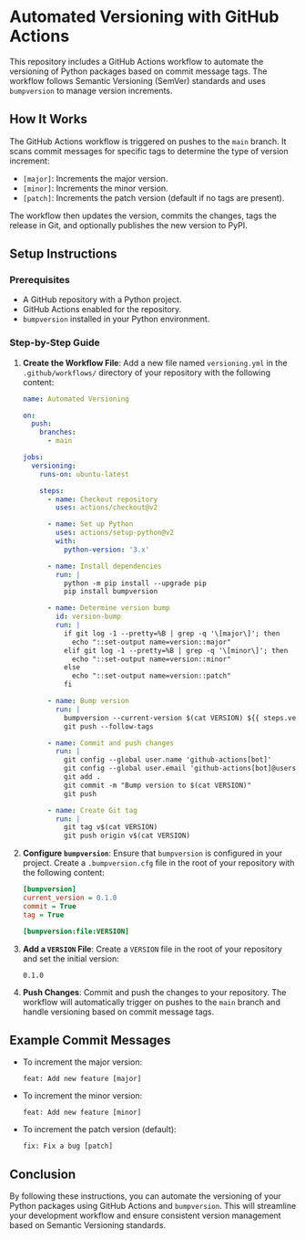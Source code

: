 # Automated Versioning with GitHub Actions

This repository includes a GitHub Actions workflow to automate the versioning of Python packages based on commit message tags. The workflow follows Semantic Versioning (SemVer) standards and uses `bumpversion` to manage version increments.

## How It Works

The GitHub Actions workflow is triggered on pushes to the `main` branch. It scans commit messages for specific tags to determine the type of version increment:

- `[major]`: Increments the major version.
- `[minor]`: Increments the minor version.
- `[patch]`: Increments the patch version (default if no tags are present).

The workflow then updates the version, commits the changes, tags the release in Git, and optionally publishes the new version to PyPI.

## Setup Instructions

### Prerequisites

- A GitHub repository with a Python project.
- GitHub Actions enabled for the repository.
- `bumpversion` installed in your Python environment.

### Step-by-Step Guide

1. **Create the Workflow File**:
   Add a new file named `versioning.yml` in the `.github/workflows/` directory of your repository with the following content:

   ```yaml
   name: Automated Versioning

   on:
     push:
       branches:
         - main

   jobs:
     versioning:
       runs-on: ubuntu-latest

       steps:
         - name: Checkout repository
           uses: actions/checkout@v2

         - name: Set up Python
           uses: actions/setup-python@v2
           with:
             python-version: '3.x'

         - name: Install dependencies
           run: |
             python -m pip install --upgrade pip
             pip install bumpversion

         - name: Determine version bump
           id: version-bump
           run: |
             if git log -1 --pretty=%B | grep -q '\[major\]'; then
               echo "::set-output name=version::major"
             elif git log -1 --pretty=%B | grep -q '\[minor\]'; then
               echo "::set-output name=version::minor"
             else
               echo "::set-output name=version::patch"
             fi

         - name: Bump version
           run: |
             bumpversion --current-version $(cat VERSION) ${{ steps.version-bump.outputs.version }}
             git push --follow-tags

         - name: Commit and push changes
           run: |
             git config --global user.name 'github-actions[bot]'
             git config --global user.email 'github-actions[bot]@users.noreply.github.com'
             git add .
             git commit -m "Bump version to $(cat VERSION)"
             git push

         - name: Create Git tag
           run: |
             git tag v$(cat VERSION)
             git push origin v$(cat VERSION)
   ```

2. **Configure `bumpversion`**:
   Ensure that `bumpversion` is configured in your project. Create a `.bumpversion.cfg` file in the root of your repository with the following content:

   ```ini
   [bumpversion]
   current_version = 0.1.0
   commit = True
   tag = True

   [bumpversion:file:VERSION]
   ```

3. **Add a `VERSION` File**:
   Create a `VERSION` file in the root of your repository and set the initial version:

   ```
   0.1.0
   ```

4. **Push Changes**:
   Commit and push the changes to your repository. The workflow will automatically trigger on pushes to the `main` branch and handle versioning based on commit message tags.

## Example Commit Messages

- To increment the major version:
  ```
  feat: Add new feature [major]
  ```

- To increment the minor version:
  ```
  feat: Add new feature [minor]
  ```

- To increment the patch version (default):
  ```
  fix: Fix a bug [patch]
  ```

## Conclusion

By following these instructions, you can automate the versioning of your Python packages using GitHub Actions and `bumpversion`. This will streamline your development workflow and ensure consistent version management based on Semantic Versioning standards.
